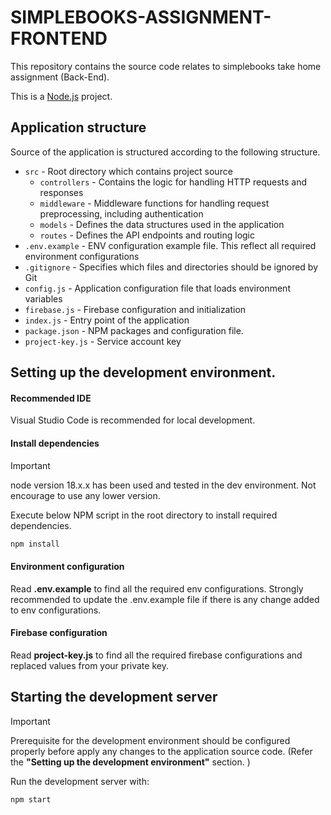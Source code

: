 # SIMPLEBOOKS-ASSIGNMENT-FRONTEND
This repository contains the source code relates to simplebooks take home assignment (Back-End). 

This is a [Node.js](https://nodejs.org/en) project.

## Application structure
Source of the application is structured according to the following structure.

- `src` - Root directory which contains project source
    - `controllers` - Contains the logic for handling HTTP requests and responses
    - `middleware` - Middleware functions for handling request preprocessing, including authentication
    - `models` - Defines the data structures used in the application
    - `routes` - Defines the API endpoints and routing logic
- `.env.example` - ENV configuration example file. This reflect all required environment configurations
- `.gitignore` - Specifies which files and directories should be ignored by Git
- `config.js` - Application configuration file that loads environment variables
- `firebase.js` - Firebase configuration and initialization
- `index.js` - Entry point of the application
- `package.json` - NPM packages and configuration file.
- `project-key.js` - Service account key

## Setting up the development environment.

#### Recommended IDE
Visual Studio Code is recommended for local development.

#### Install dependencies

> [!IMPORTANT]
> node version 18.x.x has been used and tested in the dev environment. Not encourage to use any lower version.


Execute below NPM script in the root directory to install required dependencies.

```bash
npm install
```

#### Environment configuration
Read **.env.example** to find all the required env configurations. Strongly recommended to update the .env.example file if there is any change added to env configurations.

#### Firebase configuration
Read **project-key.js** to find all the required firebase configurations and replaced values from your private key.

## Starting the development server

> [!IMPORTANT]
> Prerequisite for the development environment should be configured properly before apply any changes to the application source code. (Refer the **"Setting up the development environment"** section. )

Run the development server with:

```bash
npm start
```